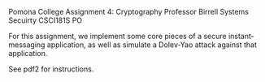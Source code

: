 Pomona College Assignment 4: Cryptography
Professor Birrell Systems Secuirty CSCI181S PO

For this assignment, we implement some core pieces of a secure instant-messaging application, as well as simulate a Dolev-Yao attack against that application.

See pdf2 for instructions.
